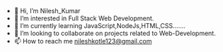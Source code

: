 - 👋 Hi, I’m Nilesh_Kumar
- 👀 I’m interested in Full Stack Web Development.
- 🌱 I’m currently learning JavaScript,NodeJs,HTML,CSS.......
- 💞️ I’m looking to collaborate on projects related to Web-Development.
- 📫 How to reach me nileshkotle123@gmail.com

<!---
nkil123/nkil123 is a ✨ special ✨ repository because its `README.md` (this file) appears on your GitHub profile.
You can click the Preview link to take a look at your changes.
--->
